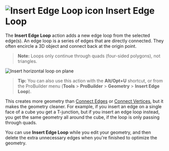 # ![Insert Edge Loop icon](images/icons/Edge_InsertLoop.png) Insert Edge Loop

The __Insert Edge Loop__ action adds a new edge loop from the selected edge(s). An edge loop is a series of edges that are directly connected. They often encircle a 3D object and connect back at the origin point.

> **Note:** Loops only continue through quads (four-sided polygons), not triangles.

![Insert horizontal loop on plane](images/InsertEdgeLoop_Example.png)

> **Tip:** You can also use this action with the **Alt/Opt+U** shortcut, or from the ProBuilder menu (**Tools** > **ProBuilder** > **Geometry** > **Insert Edge Loop**).

This creates more geometry than [Connect Edges](Edge_Connect.md) or [Connect Vertices](Vert_Connect.md), but it makes the geometry cleaner. For example, if you insert an edge on a single face of a cube you get a T-junction, but if you insert an edge loop instead, you get the same geometry all around the cube, if the loop is only passing through quads.

You can use **Insert Edge Loop** while you edit your geometry, and then delete the extra unnecessary edges when you're finished to optimize the geometry.
